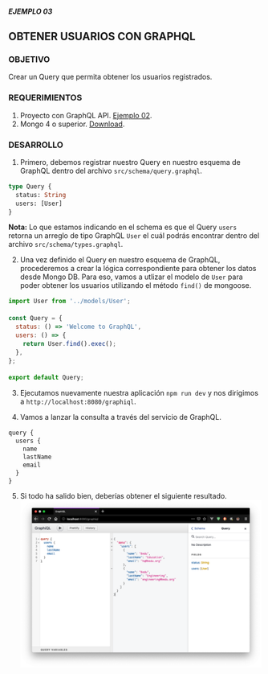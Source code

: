 ##### EJEMPLO 03
## OBTENER USUARIOS CON GRAPHQL

### OBJETIVO
Crear un Query que permita obtener los usuarios registrados.

### REQUERIMIENTOS
1. Proyecto con GraphQL API. [Ejemplo 02](../Ejemplo-02).
2. Mongo 4 o superior. [Download](https://www.mongodb.com/download-center/community).

### DESARROLLO
1. Primero, debemos registrar nuestro Query en nuestro esquema de GraphQL dentro del archivo `src/schema/query.graphql`.
```graphql
type Query {
  status: String
  users: [User]
}
```
**Nota:** Lo que estamos indicando en el schema es que el Query `users` retorna un arreglo de tipo GraphQL `User` el cuál podrás encontrar dentro del archivo `src/schema/types.graphql`.

2. Una vez definido el Query en nuestro esquema de GraphQL, procederemos a crear la lógica correspondiente para obtener los datos desde Mongo DB. Para eso, vamos a utlizar el modelo de `User` para poder obtener los usuarios utilizando el método `find()` de mongoose.
```js
import User from '../models/User';

const Query = {
  status: () => 'Welcome to GraphQL',
  users: () => {
    return User.find().exec();
  },
};

export default Query;
```

3. Ejecutamos nuevamente nuestra aplicación `npm run dev` y nos dirigimos a `http://localhost:8080/graphiql`.

4. Vamos a lanzar la consulta a través del servicio de GraphQL.
```
query {
  users {
    name
    lastName
    email
  }
}
```

5. Si todo ha salido bien, deberías obtener el siguiente resultado.
![GraphiQL Query Users](./screenshots/graphiql-query-users.png)